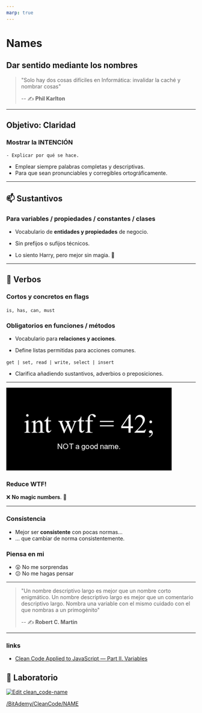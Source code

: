 ```yaml
---
marp: true
---
```


# Names

## Dar sentido mediante los nombres

> "Solo hay dos cosas difíciles en Informática: invalidar la caché y nombrar cosas"
>
> -- ✍️ **Phil Karlton**

---

## Objetivo: Claridad

### Mostrar la INTENCIÓN

    - Explicar por qué se hace.

- Emplear siempre palabras completas y descriptivas.
- Para que sean pronunciables y corregibles ortográficamente.

---



## 📫 Sustantivos

### Para variables / propiedades / constantes / clases

- Vocabulario de **entidades y propiedades** de negocio.

- Sin prefijos o sufijos técnicos.

- Lo siento Harry, pero mejor sin magia. 🔮


---

## 💪 Verbos

### Cortos y concretos en flags

`is, has, can, must`

### Obligatorios en funciones / métodos

- Vocabulario para **relaciones y acciones**.

- Define listas permitidas para acciones comunes.

 `get | set, read | write, select | insert`

- Clarifica añadiendo sustantivos, adverbios o preposiciones.

---

![wtf-naming](./assets/naming.png)

### Reduce WTF!

❌ **No magic numbers**. 🔮

---

### Consistencia

- Mejor ser **consistente** con pocas normas...
- ... que cambiar de norma consistentemente.

### Piensa en mi

- 😲 No me sorprendas
- 😕 No me hagas pensar

---

> "Un nombre descriptivo largo es mejor que un nombre corto enigmático.
> Un nombre descriptivo largo es mejor que un comentario descriptivo largo.
> Nombra una variable con el mismo cuidado con el que nombras a un primogénito"
>
> -- ✍️  **Robert C. Martin**

---

### links

- [Clean Code Applied to JavaScript — Part II. Variables](https://dev.to/carlillo/clean-code-applied-to-javascript-part-ii-variables-pc)


## 📝 Laboratorio

[![Edit clean_code-name](https://codesandbox.io/static/img/play-codesandbox.svg)](https://codesandbox.io/s/cleancode-names-9r32n?fontsize=14&hidenavigation=1&theme=dark)

[/BitAdemy/CleanCode/NAME](https://github.com/BitAdemy/CleanCode/tree/NAME)
